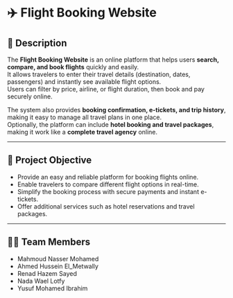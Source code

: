 # ✈️ Flight Booking Website

## 📌 Description  
The **Flight Booking Website** is an online platform that helps users **search, compare, and book flights** quickly and easily.  
It allows travelers to enter their travel details (destination, dates, passengers) and instantly see available flight options.  
Users can filter by price, airline, or flight duration, then book and pay securely online.  

The system also provides **booking confirmation, e-tickets, and trip history**, making it easy to manage all travel plans in one place.  
Optionally, the platform can include **hotel booking and travel packages**, making it work like a **complete travel agency** online.  

---

## 🎯 Project Objective  
- Provide an easy and reliable platform for booking flights online.  
- Enable travelers to compare different flight options in real-time.  
- Simplify the booking process with secure payments and instant e-tickets.  
- Offer additional services such as hotel reservations and travel packages.  

---

## 👨‍💻 Team Members  
- Mahmoud Nasser Mohamed  
- Ahmed Hussein El_Metwally  
- Renad Hazem Sayed  
- Nada Wael Lotfy  
- Yusuf Mohamed Ibrahim  

